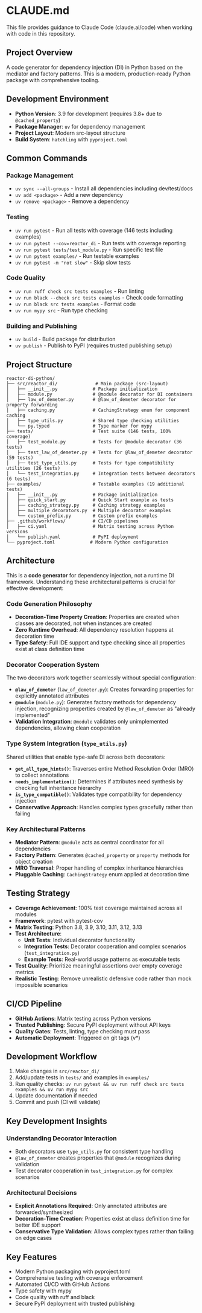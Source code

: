 # CLAUDE.md

This file provides guidance to Claude Code (claude.ai/code) when working with code in this repository.

## Project Overview

A code generator for dependency injection (DI) in Python based on the mediator and factory patterns. This is a modern, production-ready Python package with comprehensive tooling.

## Development Environment

- **Python Version**: 3.9 for development (requires 3.8+ due to `@cached_property`)
- **Package Manager**: `uv` for dependency management
- **Project Layout**: Modern src-layout structure
- **Build System**: `hatchling` with `pyproject.toml`

## Common Commands

### Package Management
- `uv sync --all-groups` - Install all dependencies including dev/test/docs
- `uv add <package>` - Add a new dependency
- `uv remove <package>` - Remove a dependency

### Testing
- `uv run pytest` - Run all tests with coverage (146 tests including examples)
- `uv run pytest --cov=reactor_di` - Run tests with coverage reporting
- `uv run pytest tests/test_module.py` - Run specific test file
- `uv run pytest examples/` - Run testable examples
- `uv run pytest -m "not slow"` - Skip slow tests

### Code Quality
- `uv run ruff check src tests examples` - Run linting
- `uv run black --check src tests examples` - Check code formatting
- `uv run black src tests examples` - Format code
- `uv run mypy src` - Run type checking

### Building and Publishing
- `uv build` - Build package for distribution
- `uv publish` - Publish to PyPI (requires trusted publishing setup)

## Project Structure

```
reactor-di-python/
├── src/reactor_di/              # Main package (src-layout)
│   ├── __init__.py             # Package initialization
│   ├── module.py               # @module decorator for DI containers
│   ├── law_of_demeter.py       # @law_of_demeter decorator for property forwarding
│   ├── caching.py              # CachingStrategy enum for component caching
│   ├── type_utils.py           # Shared type checking utilities
│   └── py.typed                # Type marker for mypy
├── tests/                      # Test suite (146 tests, 100% coverage)
│   ├── test_module.py          # Tests for @module decorator (36 tests)
│   ├── test_law_of_demeter.py  # Tests for @law_of_demeter decorator (59 tests)
│   ├── test_type_utils.py      # Tests for type compatibility utilities (26 tests)
│   └── test_integration.py     # Integration tests between decorators (6 tests)
├── examples/                   # Testable examples (19 additional tests)
│   ├── __init__.py             # Package initialization
│   ├── quick_start.py          # Quick Start example as tests
│   ├── caching_strategy.py     # Caching strategy examples
│   ├── multiple_decorators.py  # Multiple decorator examples
│   └── custom_prefix.py        # Custom prefix examples
├── .github/workflows/          # CI/CD pipelines
│   ├── ci.yaml                 # Matrix testing across Python versions
│   └── publish.yaml            # PyPI deployment
└── pyproject.toml             # Modern Python configuration
```

## Architecture

This is a **code generator** for dependency injection, not a runtime DI framework. Understanding these architectural patterns is crucial for effective development:

### Code Generation Philosophy
- **Decoration-Time Property Creation**: Properties are created when classes are decorated, not when instances are created
- **Zero Runtime Overhead**: All dependency resolution happens at decoration time
- **Type Safety**: Full IDE support and type checking since all properties exist at class definition time

### Decorator Cooperation System
The two decorators work together seamlessly without special configuration:
- **`@law_of_demeter`** (`law_of_demeter.py`): Creates forwarding properties for explicitly annotated attributes
- **`@module`** (`module.py`): Generates factory methods for dependency injection, recognizing properties created by `@law_of_demeter` as "already implemented"
- **Validation Integration**: `@module` validates only unimplemented dependencies, allowing clean cooperation

### Type System Integration (`type_utils.py`)
Shared utilities that enable type-safe DI across both decorators:
- **`get_all_type_hints()`**: Traverses entire Method Resolution Order (MRO) to collect annotations
- **`needs_implementation()`**: Determines if attributes need synthesis by checking full inheritance hierarchy
- **`is_type_compatible()`**: Validates type compatibility for dependency injection
- **Conservative Approach**: Handles complex types gracefully rather than failing

### Key Architectural Patterns
- **Mediator Pattern**: `@module` acts as central coordinator for all dependencies
- **Factory Pattern**: Generates `@cached_property` or `property` methods for object creation
- **MRO Traversal**: Proper handling of complex inheritance hierarchies
- **Pluggable Caching**: `CachingStrategy` enum applied at decoration time

## Testing Strategy

- **Coverage Achievement**: 100% test coverage maintained across all modules
- **Framework**: pytest with pytest-cov
- **Matrix Testing**: Python 3.8, 3.9, 3.10, 3.11, 3.12, 3.13
- **Test Architecture**: 
  - **Unit Tests**: Individual decorator functionality
  - **Integration Tests**: Decorator cooperation and complex scenarios (`test_integration.py`)
  - **Example Tests**: Real-world usage patterns as executable tests
- **Test Quality**: Prioritize meaningful assertions over empty coverage metrics
- **Realistic Testing**: Remove unrealistic defensive code rather than mock impossible scenarios

## CI/CD Pipeline

- **GitHub Actions**: Matrix testing across Python versions
- **Trusted Publishing**: Secure PyPI deployment without API keys
- **Quality Gates**: Tests, linting, type checking must pass
- **Automatic Deployment**: Triggered on git tags (v*)

## Development Workflow

1. Make changes in `src/reactor_di/`
2. Add/update tests in `tests/` and examples in `examples/`
3. Run quality checks: `uv run pytest && uv run ruff check src tests examples && uv run mypy src`
4. Update documentation if needed
5. Commit and push (CI will validate)

## Key Development Insights

### Understanding Decorator Interaction
- Both decorators use `type_utils.py` for consistent type handling
- `@law_of_demeter` creates properties that `@module` recognizes during validation
- Test decorator cooperation in `test_integration.py` for complex scenarios

### Architectural Decisions
- **Explicit Annotations Required**: Only annotated attributes are forwarded/synthesized
- **Decoration-Time Creation**: Properties exist at class definition time for better IDE support
- **Conservative Type Validation**: Allows complex types rather than failing on edge cases

## Key Features

- Modern Python packaging with pyproject.toml
- Comprehensive testing with coverage enforcement
- Automated CI/CD with GitHub Actions
- Type safety with mypy
- Code quality with ruff and black
- Secure PyPI deployment with trusted publishing